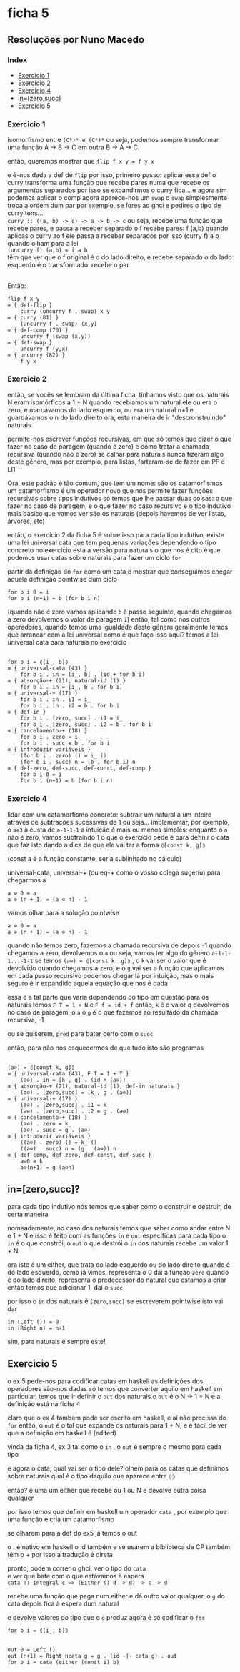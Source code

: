 
# ficha 5

## Resoluções por Nuno Macedo

### Index

 - [Exercicio 1](#ex1) 
 - [Exercicio 2](#ex2) 
 - [Exercicio 4](#ex4) 
 - [in=[zero,succ]](#inzerosucc)
 - [Exercicio 5](#ex5) 

### <a id="ex1"></a> Exercicio 1

isomorfismo entre `(Cᴮ)ᴬ e (Cᴬ)ᴮ` ou seja, podemos sempre transformar uma função A -> B -> C em outra B -> A -> C.

então, queremos mostrar que `flip f x y = f y x`

e é-nos dada a def de `flip`
por isso, primeiro passo: aplicar essa def
o curry transforma uma função que recebe pares numa que recebe os argumentos separados
por isso se expandirmos o curry fica...
e agora sim podemos aplicar o comp
agora aparece-nos um `swap`
o `swap` simplesmente troca a ordem dum par
por exemplo, se fores ao ghci e pedires o tipo de curry tens...  
`curry :: ((a, b) -> c) -> a -> b -> c`
ou seja, recebe uma função que recebe pares, e passa a receber separado
o f recebe pares: f (a,b)
quando aplicas o curry ao f
ele passa a receber separados
por isso (curry f) a b
quando olham para a lei  
`(uncurry f) (a,b) = f a b`  
têm que ver que o f original é o do lado direito, e recebe separado
o do lado esquerdo é o transformado: recebe o par
##
Então:

    flip f x y  
    = { def-flip }  
    	curry (uncurry f . swap) x y  
    = { curry (81) }  
    	(uncurry f . swap) (x,y)  
    = { def-comp (70) }  
    	uncurry f (swap (x,y))  
    = { def-swap }  
    	uncurry f (y,x)  
    = { uncurry (82) }  
    	f y x



### <a id="ex2"></a> Exercicio 2

então, se vocês se lembram da última ficha, tínhamos visto que os naturais N eram isomórficos a 1 + N
quando recebíamos um natural ele ou era o zero, e marcávamos do lado esquerdo, ou era um natural n+1 e guardávamos o n do lado direito ora, esta maneira de ir "descronstruindo" naturais

permite-nos escrever funções recursivas, em que só temos que dizer o que fazer no caso de paragem (quando é zero) e como tratar a chamada recursiva (quando não é zero) se calhar para naturais nunca fizeram algo deste género, mas por exemplo, para listas, fartaram-se de fazer em PF e LI1

Ora, este padrão é tão comum, que tem um nome: são os catamorfismos um catamorfismo é um operador novo que nos permite fazer funções recursivas sobre tipos indutivos só temos que lhe passar duas coisas: o que fazer no caso de paragem, e o que fazer no caso recursivo e o tipo indutivo mais básico que vamos ver são os naturais (depois havemos de ver listas, árvores, etc)

então, o exercício 2 da ficha 5 é sobre isso para cada tipo indutivo, existe uma lei universal cata que tem pequenas variações dependendo o tipo concreto no exercício está a versão para naturais o que nos é dito é que podemos usar catas sobre naturais para fazer um ciclo `for`

partir da definição do `for` como um cata e mostrar que conseguimos chegar àquela definição pointwise dum ciclo

	for b i 0 = i  
	for b i (n+1) = b (for b i n)

(quando não é zero vamos aplicando `b` à passo seguinte, quando chegamos a zero devolvemos o valor de paragem `i`) então, tal como nos outros operadores, quando temos uma igualdade deste género geralmente temos que arrancar com a lei universal como é que faço isso aqui? temos a lei universal cata para naturais no exercício

##

    for b i = ⦇[i̲, b]⦈  
    ≡ { universal-cata (43) }  
    	for b i . in = [i̲, b] . (id + for b i)  
    ≡ { absorção-+ (21), natural-id (1) }  
    	for b i . in = [i̲, b . for b i]  
    ≡ { universal-+ (17) }  
    	for b i . in . i1 = i̲   
    	for b i . in . i2 = b . for b i  
    ≡ { def-in }  
    	for b i . [zero, succ] . i1 = i̲   
    	for b i . [zero, succ] . i2 = b . for b i  
    ≡ { cancelamento-+ (18) }  
    	for b i . zero = i̲  
    	for b i . succ = b . for b i  
    ≡ { introduzir variáveis }  
    	(for b i . zero) () = i̲ ()  
    	(for b i . succ) n = (b . for b i) n  
    ≡ { def-zero, def-succ, def-const, def-comp }  
    	for b i 0 = i  
    	for b i (n+1) = b (for b i n)

### <a id="ex4"></a> Exercicio 4

lidar com um catamorfismo concreto: subtrair um natural a um inteiro através de subtrações sucessivas de 1
ou seja...
implementar, por exemplo, o `a⊖3` à custa de `a-1-1-1` a intuição é mais ou menos simples: enquanto o `n` não é zero, vamos subtraindo 1 o que o exercício pede é para definir o cata que faz isto dando a dica de que ele vai ter a forma `⦇[const k, g]⦈` 

(const a é a função constante, seria sublinhado no cálculo)

universal-cata, universal-+ (ou eq-+ como o vosso colega sugeriu) para chegarmos a  

    a ⊖ 0 = a  
    a ⊖ (n + 1) = (a ⊖ n) - 1

vamos olhar para a solução pointwise  

    a ⊖ 0 = a  
    a ⊖ (n + 1) = (a ⊖ n) - 1

quando não temos zero, fazemos a chamada recursiva de depois -1 quando chegamos a zero, devolvemos o `a` ou seja, vamos ter algo do género `a-1-1-1...-1-1` se temos `(a⊖) = ⦇[const k, g]⦈` , o `k` vai ser o valor que é devolvido quando chegamos a zero, e o `g` vai ser a função que aplicamos em cada passo recursivo podemos chegar lá por intuição, mas o mais seguro é ir expandido aquela equação que nos é dada

essa é a tal parte que varia dependendo do tipo em questão para os naturais temos `F T = 1 + N` e `F f = id + f`
então, `k` é o valor q devolvemos no caso de paragem, o `a`
o `g` é o que fazemos ao resultado da chamada recursiva, -1

ou se quiserem, `pred` para bater certo com o `succ`

então, para não nos esquecermos de que tudo isto são programas


##

    (a⊖) = ⦇[const k, g]⦈  
    ≡ { universal-cata (43), F T = 1 + T }  
    	(a⊖) . in = [k̲, g] . (id + (a⊖))  
    ≡ { absorção-+ (21), natural-id (1), def-in naturais }  
    	(a⊖) . [zero,succ] = [k̲, g . (a⊖)]  
    ≡ { universal-+ (17) }  
    	(a⊖) . [zero,succ] . i1 = k̲  
    	(a⊖) . [zero,succ] . i2 = g . (a⊖)  
    ≡ { cancelamento-+ (18) }  
    	(a⊖) . zero = k̲  
    	(a⊖) . succ = g . (a⊖)  
    ≡ { introduzir variáveis }  
    	((a⊖) . zero) () = k̲ ()  
    	((a⊖) . succ) n = (g . (a⊖)) n  
    ≡ { def-comp, def-zero, def-const, def-succ }  
    	a⊖0 = k  
    	a⊖(n+1) = g (a⊖n)

## <a id="inzerosucc"></a> in=[zero,succ]?

para cada tipo indutivo nós temos que saber como o construir e destruir, de certa maneira

nomeadamente, no caso dos naturais temos que saber como andar entre N e 1 + N e isso é feito com as funções `in` e `out` especificas para cada tipo o `in` é o que constrói, o `out` o que destrói o `in` dos naturais recebe um valor 1 + N

ora isto é um either, que trata do lado esquerdo ou do lado direito quando é do lado esquerdo, como já vimos, representa o 0 daí a função `zero` quando é do lado direito, representa o predecessor do natural que estamos a criar então temos que adicionar 1, daí o `succ`

por isso o `in` dos naturais é `[zero,succ]` se escreverem pointwise isto vai dar  

    in (Left ()) = 0  
    in (Right n) = n+1

sim, para naturais é sempre este!

## <a id="ex5"></a> Exercicio 5

o ex 5 pede-nos para codificar catas em haskell as definições dos operadores são-nos dadas só temos que converter aquilo em haskell em particular, temos que ir definir o `out` dos naturais o `out` é o N -> 1 + N e a definição está na ficha 4
    


claro que o ex 4 também pode ser escrito em haskell, e aí não precisas do `for` então, o `out` é o tal que expande os naturais para 1 + N, e é fácil de ver que a definição em haskell é (edited)

vinda da ficha 4, ex 3 tal como o `in` , o `out` é sempre o mesmo para cada tipo

e agora o cata, qual vai ser o tipo dele? olhem para os catas que definimos sobre naturais qual é o tipo daquilo que aparece entre ⦇ ⦈

então? é uma um either que recebe ou 1 ou N e devolve outra coisa qualquer

por isso temos que definir em haskell um operador `cata` , por exemplo que uma função e cria um catamorfismo

se olharem para a def do ex5 já temos o out

o . é nativo em haskell o id também e se usarem a biblioteca de CP também têm o + por isso a tradução é direta

pronto, podem correr o ghci, ver o tipo do `cata`  
e ver que bate com o que estávamos à espera  
`cata :: Integral c => (Either () d -> d) -> c -> d`


recebe uma função que pega num either e dá outro valor qualquer, o `g` do cata depois fica à espera dum natural

e devolve valores do tipo que o `g` produz agora é só codificar o `for`

`for b i = ⦇[i̲, b]⦈`

##
    out 0 = Left ()  
    out (n+1) = Right ncata g = g . (id -|- cata g) . out  
    for b i = cata (either (const i) b)

